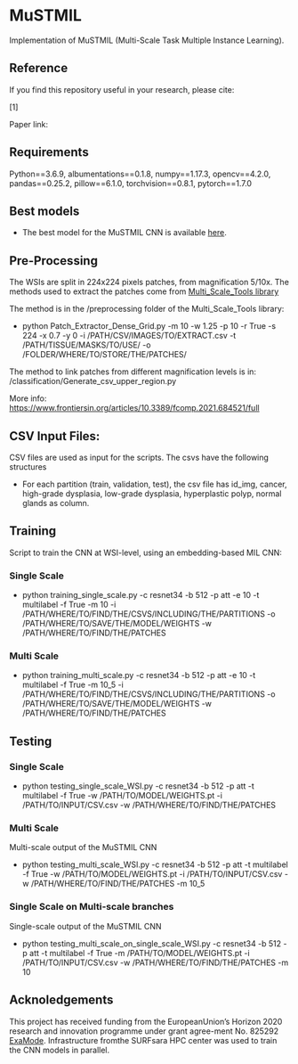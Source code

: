 # MuSTMIL
Implementation of MuSTMIL (Multi-Scale Task Multiple Instance Learning).

## Reference
If you find this repository useful in your research, please cite:

[1] 

Paper link: 

## Requirements
Python==3.6.9, albumentations==0.1.8, numpy==1.17.3, opencv==4.2.0, pandas==0.25.2, pillow==6.1.0, torchvision==0.8.1, pytorch==1.7.0

## Best models
- The best model for the MuSTMIL CNN is available [here](...).

## Pre-Processing
The WSIs are split in 224x224 pixels patches, from magnification 5/10x. 
The methods used to extract the patches come from [Multi_Scale_Tools library](https://github.com/sara-nl/multi-scale-tools)

The method is in the /preprocessing folder of the Multi_Scale_Tools library: 
- python Patch_Extractor_Dense_Grid.py -m 10 -w 1.25 -p 10 -r True -s 224 -x 0.7 -y 0 -i /PATH/CSV/IMAGES/TO/EXTRACT.csv -t /PATH/TISSUE/MASKS/TO/USE/ -o /FOLDER/WHERE/TO/STORE/THE/PATCHES/

The method to link patches from different magnification levels is in: /classification/Generate_csv_upper_region.py

More info: https://www.frontiersin.org/articles/10.3389/fcomp.2021.684521/full

## CSV Input Files:
CSV files are used as input for the scripts. The csvs have the following structures
- For each partition (train, validation, test), the csv file has id_img, cancer, high-grade dysplasia, low-grade dysplasia, hyperplastic polyp, normal glands as column.

## Training
Script to train the CNN at WSI-level, using an embedding-based MIL CNN:
### Single Scale
- python training_single_scale.py -c resnet34 -b 512 -p att -e 10 -t multilabel -f True -m 10 -i /PATH/WHERE/TO/FIND/THE/CSVS/INCLUDING/THE/PARTITIONS -o /PATH/WHERE/TO/SAVE/THE/MODEL/WEIGHTS -w /PATH/WHERE/TO/FIND/THE/PATCHES
### Multi Scale
- python training_multi_scale.py -c resnet34 -b 512 -p att -e 10 -t multilabel -f True -m 10_5 -i /PATH/WHERE/TO/FIND/THE/CSVS/INCLUDING/THE/PARTITIONS -o /PATH/WHERE/TO/SAVE/THE/MODEL/WEIGHTS -w /PATH/WHERE/TO/FIND/THE/PATCHES

## Testing
### Single Scale
- python testing_single_scale_WSI.py -c resnet34 -b 512 -p att -t multilabel -f True -w /PATH/TO/MODEL/WEIGHTS.pt -i /PATH/TO/INPUT/CSV.csv -w /PATH/WHERE/TO/FIND/THE/PATCHES
### Multi Scale
Multi-scale output of the MuSTMIL CNN
- python testing_multi_scale_WSI.py -c resnet34 -b 512 -p att -t multilabel -f True -w /PATH/TO/MODEL/WEIGHTS.pt -i /PATH/TO/INPUT/CSV.csv -w /PATH/WHERE/TO/FIND/THE/PATCHES -m 10_5
### Single Scale on Multi-scale branches
Single-scale output of the MuSTMIL CNN
- python testing_multi_scale_on_single_scale_WSI.py -c resnet34 -b 512 -p att -t multilabel -f True -m /PATH/TO/MODEL/WEIGHTS.pt -i /PATH/TO/INPUT/CSV.csv -w /PATH/WHERE/TO/FIND/THE/PATCHES -m 10

## Acknoledgements
This project has received funding from the EuropeanUnion’s Horizon 2020 research and innovation programme under grant agree-ment No. 825292 [ExaMode](http://www.examode.eu). Infrastructure fromthe SURFsara HPC center was used to train the CNN models in parallel. 
